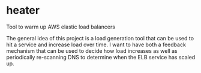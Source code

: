 # heater
Tool to warm up AWS elastic load balancers

The general idea of this project is a load generation tool that can be used to hit a service and increase load over time.  I want to have both a feedback mechanism that can be used to decide how load increases as well as periodically re-scanning DNS to determine when the ELB service has scaled up.
